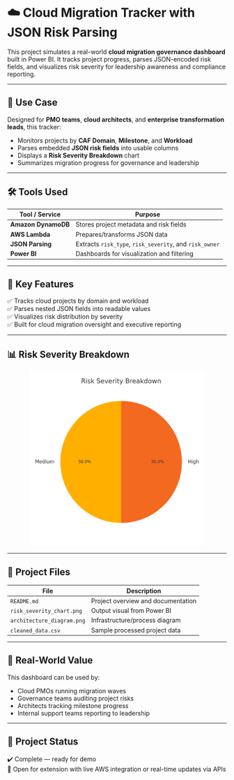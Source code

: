 
# ☁️ Cloud Migration Tracker with JSON Risk Parsing

This project simulates a real-world **cloud migration governance dashboard** built in Power BI. It tracks project progress, parses JSON-encoded risk fields, and visualizes risk severity for leadership awareness and compliance reporting.

---

## 📌 Use Case

Designed for **PMO teams**, **cloud architects**, and **enterprise transformation leads**, this tracker:

- Monitors projects by **CAF Domain**, **Milestone**, and **Workload**
- Parses embedded **JSON risk fields** into usable columns
- Displays a **Risk Severity Breakdown** chart
- Summarizes migration progress for governance and leadership

---

## 🛠️ Tools Used

| Tool / Service | Purpose |
|----------------|---------|
| **Amazon DynamoDB** | Stores project metadata and risk fields |
| **AWS Lambda** | Prepares/transforms JSON data |
| **JSON Parsing** | Extracts `risk_type`, `risk_severity`, and `risk_owner` |
| **Power BI** | Dashboards for visualization and filtering |

---

## 🧠 Key Features

✅ Tracks cloud projects by domain and workload  
✅ Parses nested JSON fields into readable values  
✅ Visualizes risk distribution by severity  
✅ Built for cloud migration oversight and executive reporting

---

## 📊 Risk Severity Breakdown

<p align="center">
  <img src="risk_severity_chart.png" alt="Risk Breakdown" width="400">
</p>

---

## 📁 Project Files

| File | Description |
|------|-------------|
| `README.md` | Project overview and documentation |
| `risk_severity_chart.png` | Output visual from Power BI |
| `architecture_diagram.png` | Infrastructure/process diagram |
| `cleaned_data.csv` | Sample processed project data |

---

## 🚀 Real-World Value

This dashboard can be used by:
- Cloud PMOs running migration waves
- Governance teams auditing project risks
- Architects tracking milestone progress
- Internal support teams reporting to leadership

---

## 🔗 Project Status

✔️ Complete — ready for demo  
🧠 Open for extension with live AWS integration or real-time updates via APIs
